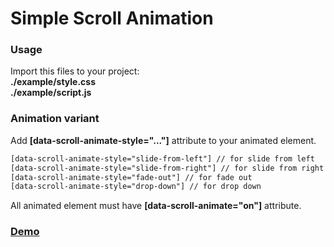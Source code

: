# Simple Scroll Animation

### Usage

Import this files to your project: <br/>
<strong>./example/style.css</strong><br/>
<strong>./example/script.js</strong>

### Animation variant

Add <strong>[data-scroll-animate-style="..."]</strong> attribute to your animated element.

```html
[data-scroll-animate-style="slide-from-left"] // for slide from left
[data-scroll-animate-style="slide-from-right"] // for slide from right
[data-scroll-animate-style="fade-out"] // for fade out
[data-scroll-animate-style="drop-down"] // for drop down
```

All animated element must have <strong>[data-scroll-animate="on"]</strong> attribute.

### [Demo](https://ivyman.github.io/simple_scroll_animatio)
